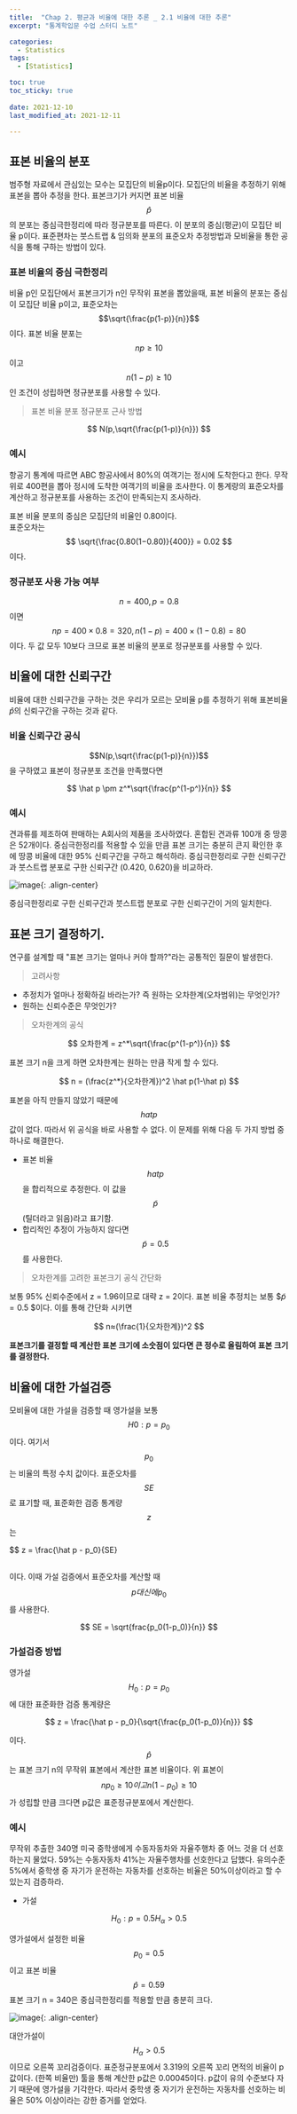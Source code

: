 ```yaml
---
title:  "Chap 2. 평균과 비율에 대한 추론 _ 2.1 비율에 대한 추론" 
excerpt: "통계학입문 수업 스터디 노트"

categories:
  - Statistics
tags:
  - [Statistics]

toc: true
toc_sticky: true
 
date: 2021-12-10
last_modified_at: 2021-12-11

---
```


## 표본 비율의 분포 

범주형 자료에서 관심있는 모수는 모집단의 비율p이다. 모집단의 비율을 추정하기 위해 표본을 뽑아 추정을 한다. 표본크기가 커지면 표본 비율 $$\hat p$$의 분포는 중심극한정리에 따라 정규분포를 따른다. 이 분포의 중심(평균)이 모집단 비율 p이다. 표준편차는 붓스트랩 & 임의화 분포의 표준오차 추정방법과 모비율을 통한 공식을 통해 구하는 방법이 있다. 


### 표본 비율의 중심 극한정리

비율 p인 모집단에서 표본크기가 n인 무작위 표본을 뽑았을때, 표본 비율의 분포는 중심이 모집단 비율 p이고, 표준오차는 $$\sqrt{\frac{p(1-p)}{n}}$$이다. 표본 비율 분포는 $$np \geq 10 $$이고 $$n(1-p) \geq 10$$인 조건이 성립하면 정규분포를 사용할 수 있다. 

> 표본 비율 분포 정규분포 근사 방법

$$
N(p,\sqrt{\frac{p(1-p)}{n}})
$$


### 예시 

항공기 통계에 따르면 ABC 항공사에서 80%의 여객기는 정시에 도착한다고 한다. 무작위로 400편을 뽑아 정시에 도착한 여객기의 비율을 조사한다. 이 통계량의 
표준오차를 계산하고 정규분포를 사용하는 조건이 만족되는지 조사하라.

표본 비율 분포의 중심은 모집단의 비율인 0.80이다.  
표준오차는 $$ \sqrt{\frac{0.80(1−0.80)}{400}} = 0.02 $$이다. 


### 정규분포 사용 가능 여부

$$n= 400, p= 0.8$$ 이면 $$np=400×0.8= 320, n(1−p)=400×(1−0.8)=80$$ 이다. 두 값 모두 10보다 크므로 표본 비율의 분포로 정규분포를 사용할 수 있다. 


## 비율에 대한 신뢰구간 

비율에 대한 신뢰구간을 구하는 것은 우리가 모르는 모비율 p를 추정하기 위해 표본비율 $\hat p$의 신뢰구간을 구하는 것과 같다. 


### 비율 신뢰구간 공식 

$$N(p,\sqrt{\frac{p(1-p)}{n}})$$을 구하였고 표본이 정규분포 조건을 만족했다면 

$$
\hat p \pm z^*\sqrt{\frac{p^(1-p^)}{n}} 
$$


### 예시 

견과류를 제조하여 판매하는 A회사의 제품을 조사하였다. 혼합된 견과류 100개 중 땅콩은 52개이다. 중심극한정리를 적용할 수 있을 만큼 표본 크기는 충분히 큰지 
확인한 후에 땅콩 비율에 대한 95% 신뢰구간을 구하고 해석하라. 중심극한정리로 구한 신뢰구간과 붓스트랩 분포로 구한 신뢰구간 (0.420, 0.620)을 비교하라.

![image](https://user-images.githubusercontent.com/67791317/145544816-c5f9da35-549d-4d9e-b399-f9781afc0396.png){: .align-center}

중심극한정리로 구한 신뢰구간과 붓스트랩 분포로 구한 신뢰구간이 거의 일치한다. 

## 표본 크기 결정하기. 

연구를 설계할 때 "표본 크기는 얼마나 커야 할까?"라는 공통적인 질문이 발생한다. 

> 고려사항

- 추정치가 얼마나 정확하길 바라는가? 즉 원하는 오차한계(오차범위)는 무엇인가?
- 원하는 신뢰수준은 무엇인가?

> 오차한계의 공식 

$$
오차한계 = z^*\sqrt{\frac{p^(1-p^)}{n}} 
$$

표본 크기 n을 크게 하면 오차한계는 원하는 만큼 작게 할 수 있다. 

$$ 
n = (\frac{z^*}{오차한계})^2 \hat p(1-\hat p)
$$

표본을 아직 만들지 않았기 때문에 $$hat p$$값이 없다. 따라서 위 공식을 바로 사용할 수 없다. 이 문제를 위해 다음 두 가지 방법 중 하나로 해결한다. 

- 표본 비율 $$hat p$$을 합리적으로 추정한다. 이 값을 $$\tilde p$$(틸더라고 읽음)라고 표기함. 
- 합리적인 추정이 가능하지 않다면 $$\tilde p = 0.5$$를 사용한다. 

> 오차한계를 고려한 표본크기 공식 간단화 

보통 95% 신뢰수준에서 z = 1.96이므로 대략 z = 2이다. 표본 비율 추정치는 보통 $$\tilde p = 0.5$ $이다. 이를 통해 간단화 시키면 

$$
n≈(\frac{1}{오차한계})^2
$$

**표본크기를 결정할 때 계산한 표본 크기에 소숫점이 있다면 큰 정수로 올림하여 표본 크기를 결정한다.**

## 비율에 대한 가설검증 

모비율에 대한 가설을 검증할 때 영가설을 보통 $$H0 : p = p_0$$이다. 여기서 $$p_0$$는 비율의 특정 수치 값이다. 표준오차를 $$SE$$로 표기할 때, 표준화한 검증 통계량 $$z$$는 

$$
z = \frac{\hat p - p_0}{SE}
##

이다. 이때 가설 검증에서 표준오차를 계산할 때 $$p 대신에 p_0$$를 사용한다. 

$$
SE = \sqrt{frac{p_0(1-p_0)}{n}}
$$


### 가설검증 방법

영가설 $$H_0 : p = p_0$$에 대한 표준화한 검증 통계량은 

$$
z = \frac{\hat p - p_0}{\sqrt{\frac{p_0(1-p_0)}{n}}}
$$

이다. $$\hat p$$는 표본 크기 n의 무작위 표본에서 계산한 표본 비율이다. 위 표본이 $$np_0 \geq 10이고 n(1-p_0) \geq 10$$가 성립할 만큼 크다면 p값은 표준정규분포에서 계산한다. 

### 예시 

무작위 추출한 340명 미국 중학생에게 수동자동차와 자율주행차 중 어느 것을 더 선호하는지 물었다. 59%는 수동자동차 41%는 자율주행차를 선호한다고 답했다. 유의수준 5%에서 중학생 중 자기가 운전하는 자동차를 선호하는 비율은 50%이상이라고 할 수 있는지 검증하라. 

* 가설 

$$
H_0 : p = 0.5
H_\alpha > 0.5
$$

영가설에서 설정한 비율 $$p_0 = 0.5$$이고 표본 비율 $$\hat p = 0.59$$ 표본 크기 n = 340은 중심극한정리를 적용할 만큼 충분히 크다. 

![image](https://user-images.githubusercontent.com/67791317/145607155-4ae74307-050a-4506-8c05-6683f89824ba.png){: .align-center}

대안가설이 $$H_\alpha > 0.5$$ 이므로 오른쪽 꼬리검증이다. 표준정규분포에서 3.319의 오른쪽 꼬리 면적의 비율이 p값이다. (한쪽 비율만) 툴을 통해 계산한 p값은 0.00045이다. p값이 유의 수준보다 자기 때문에 영가설을 기각한다. 따라서 중학생 중 자기가 운전하는 자동차를 선호하는 비율은 50% 이상이라는 강한 증거를 얻었다.
